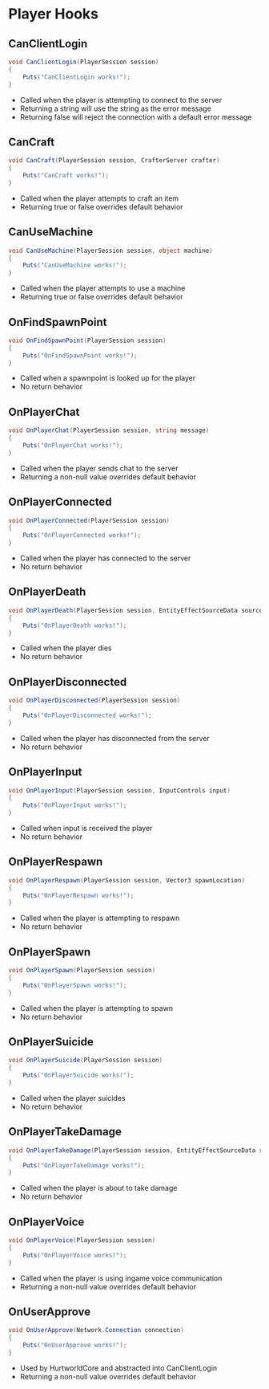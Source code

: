 # Player Hooks

## CanClientLogin

``` csharp
void CanClientLogin(PlayerSession session)
{
    Puts("CanClientLogin works!");
}
```

 * Called when the player is attempting to connect to the server
 * Returning a string will use the string as the error message
 * Returning false will reject the connection with a default error message

## CanCraft

``` csharp
void CanCraft(PlayerSession session, CrafterServer crafter)
{
    Puts("CanCraft works!");
}
```

 * Called when the player attempts to craft an item
 * Returning true or false overrides default behavior

## CanUseMachine

``` csharp
void CanUseMachine(PlayerSession session, object machine)
{
    Puts("CanUseMachine works!");
}
```

 * Called when the player attempts to use a machine
 * Returning true or false overrides default behavior

## OnFindSpawnPoint

``` csharp
void OnFindSpawnPoint(PlayerSession session)
{
    Puts("OnFindSpawnPoint works!");
}
```

 * Called when a spawnpoint is looked up for the player
 * No return behavior


## OnPlayerChat

``` csharp
void OnPlayerChat(PlayerSession session, string message)
{
    Puts("OnPlayerChat works!");
}
```

 * Called when the player sends chat to the server
 * Returning a non-null value overrides default behavior

## OnPlayerConnected

``` csharp
void OnPlayerConnected(PlayerSession session)
{
    Puts("OnPlayerConnected works!");
}
```

 * Called when the player has connected to the server
 * No return behavior

## OnPlayerDeath

``` csharp
void OnPlayerDeath(PlayerSession session, EntityEffectSourceData source)
{
    Puts("OnPlayerDeath works!");
}
```

 * Called when the player dies
 * No return behavior

## OnPlayerDisconnected

``` csharp
void OnPlayerDisconnected(PlayerSession session)
{
    Puts("OnPlayerDisconnected works!");
}
```

 * Called when the player has disconnected from the server
 * No return behavior

## OnPlayerInput

``` csharp
void OnPlayerInput(PlayerSession session, InputControls input)
{
    Puts("OnPlayerInput works!");
}
```

 * Called when input is received the player
 * No return behavior

## OnPlayerRespawn

``` csharp
void OnPlayerRespawn(PlayerSession session, Vector3 spawnLocation)
{
    Puts("OnPlayerRespawn works!");
}
```

 * Called when the player is attempting to respawn
 * No return behavior

## OnPlayerSpawn

``` csharp
void OnPlayerSpawn(PlayerSession session)
{
    Puts("OnPlayerSpawn works!");
}
```

 * Called when the player is attempting to spawn
 * No return behavior

## OnPlayerSuicide

``` csharp
void OnPlayerSuicide(PlayerSession session)
{
    Puts("OnPlayerSuicide works!");
}
```

 * Called when the player suicides
 * No return behavior

## OnPlayerTakeDamage

``` csharp
void OnPlayerTakeDamage(PlayerSession session, EntityEffectSourceData source)
{
    Puts("OnPlayerTakeDamage works!");
}
```

 * Called when the player is about to take damage
 * No return behavior

## OnPlayerVoice

``` csharp
void OnPlayerVoice(PlayerSession session)
{
    Puts("OnPlayerVoice works!");
}
```

 * Called when the player is using ingame voice communication
 * Returning a non-null value overrides default behavior

## OnUserApprove

``` csharp
void OnUserApprove(Network.Connection connection)
{
    Puts("OnUserApprove works!");
}
```

 * Used by HurtworldCore and abstracted into CanClientLogin
 * Returning a non-null value overrides default behavior
